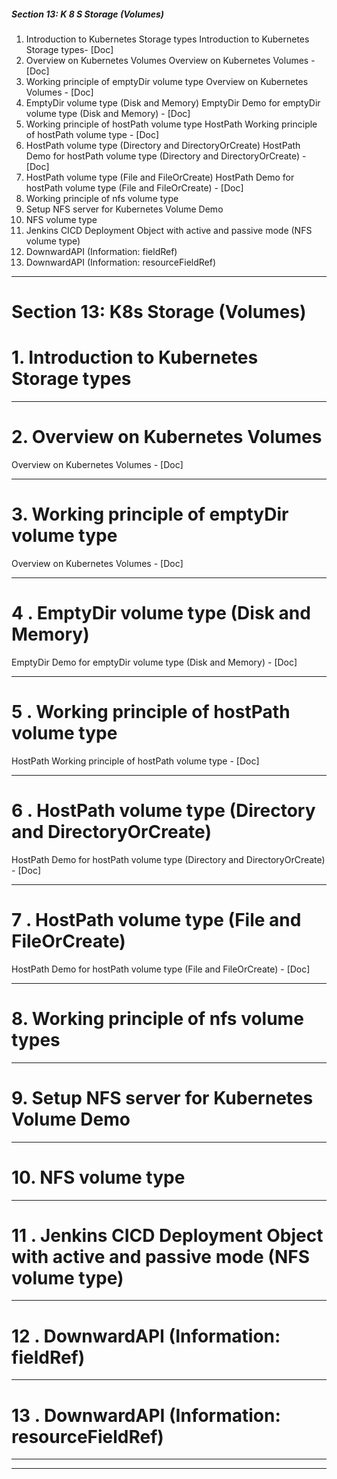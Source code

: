 ##### Section 13: K 8 S Storage (Volumes)
1. Introduction to Kubernetes Storage types
		Introduction to Kubernetes Storage types- [Doc]
2. Overview on Kubernetes Volumes
		Overview on Kubernetes Volumes - [Doc]
3. Working principle of emptyDir volume type
		Overview on Kubernetes Volumes - [Doc]
4. EmptyDir volume type (Disk and Memory)
		EmptyDir Demo for emptyDir volume type (Disk and Memory) - [Doc]
5. Working principle of hostPath volume type
		HostPath Working principle of hostPath volume type - [Doc]
6. HostPath volume type (Directory and DirectoryOrCreate)
		HostPath Demo for hostPath volume type (Directory and DirectoryOrCreate) - [Doc]
7. HostPath volume type (File and FileOrCreate)
		HostPath Demo for hostPath volume type (File and FileOrCreate) - [Doc]
8. Working principle of nfs volume type
9. Setup NFS server for Kubernetes Volume Demo
10. NFS volume type
11. Jenkins CICD Deployment Object with active and passive mode (NFS volume type)
12. DownwardAPI (Information: fieldRef)
13. DownwardAPI (Information: resourceFieldRef)

---

# Section 13: K8s Storage (Volumes)
# 1. Introduction to Kubernetes Storage types




---

# 2. Overview on Kubernetes Volumes
Overview on Kubernetes Volumes - [Doc]


---
# 3. Working principle of emptyDir volume type
Overview on Kubernetes Volumes - [Doc]



---
# 4 . EmptyDir volume type (Disk and Memory)
EmptyDir Demo for emptyDir volume type (Disk and Memory) - [Doc]


---
# 5 . Working principle of hostPath volume type
HostPath Working principle of hostPath volume type - [Doc]



---
# 6 . HostPath volume type (Directory and DirectoryOrCreate)
HostPath Demo for hostPath volume type (Directory and DirectoryOrCreate) - [Doc]



---
# 7 . HostPath volume type (File and FileOrCreate)
HostPath Demo for hostPath volume type (File and FileOrCreate) - [Doc]



---
# 8. Working principle of nfs volume types



---
# 9. Setup NFS server for Kubernetes Volume Demo




---
# 10. NFS volume type




---
# 11 . Jenkins CICD Deployment Object with active and passive mode (NFS volume type)



---
# 12 . DownwardAPI (Information: fieldRef)



---
# 13 . DownwardAPI (Information: resourceFieldRef)



---

---

